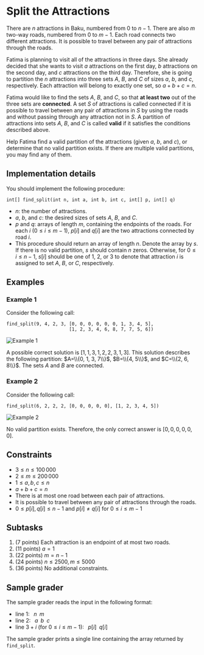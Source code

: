 # Split the Attractions

There are $n$ attractions in Baku, numbered from $0$ to $n-1$.
There are also $m$ two-way roads, numbered from $0$ to $m-1$.
Each road connects two different attractions.
It is possible to travel between any pair of attractions through the roads.

Fatima is planning to visit all of the attractions in three days.
She already decided that she wants to visit $a$ attractions on the first day, $b$ attractions on the second day, and $c$ attractions on the third day.
Therefore, she is going to partition the $n$ attractions into three sets $A$, $B$, and $C$ of sizes $a$, $b$, and $c$, respectively.
Each attraction will belong to exactly one set, so $a + b + c = n$.

Fatima would like to find the sets $A$, $B$, and $C$, so that **at least two** out of the three sets are **connected**.
A set $S$ of attractions is called connected if it is possible to travel between any pair of attractions in $S$ by using the roads and without passing through any attraction not in $S$.
A partition of attractions into sets $A$, $B$, and $C$ is called **valid** if it satisfies the conditions described above.

Help Fatima find a valid partition of the attractions (given $a$, $b$, and $c$), or determine that no valid partition exists.
If there are multiple valid partitions, you may find any of them.

## Implementation details

You should implement the following procedure:

```
int[] find_split(int n, int a, int b, int c, int[] p, int[] q)
```

* $n$: the number of attractions.
* $a$, $b$, and $c$: the desired sizes of sets $A$, $B$, and $C$.
* $p$ and $q$: arrays of length $m$, containing the endpoints of the roads.
For each $i$ ($0 \leq i \leq m-1$), $p[i]$ and $q[i]$ are the two attractions connected by road $i$.
* This procedure should return an array of length $n$. Denote the array by $s$.
If there is no valid partition, $s$ should contain $n$ zeros.
Otherwise, for $0 \leq i \leq n-1$, $s[i]$ should be one of $1$, $2$, or $3$ to denote that attraction $i$ is assigned to set $A$, $B$, or $C$, respectively.

## Examples

### Example 1

Consider the following call:

```
find_split(9, 4, 2, 3, [0, 0, 0, 0, 0, 0, 1, 3, 4, 5],
                       [1, 2, 3, 4, 6, 8, 7, 7, 5, 6])
```

![Example 1](example_split1.svg "200")

A possible correct solution is $[1, 1, 3, 1, 2, 2, 3, 1, 3]$.
This solution describes the following partition: $A=\\{0, 1, 3, 7\\}$, $B=\\{4, 5\\}$, and $C=\\{2, 6, 8\\}$.
The sets $A$ and $B$ are connected.

### Example 2

Consider the following call:

```
find_split(6, 2, 2, 2, [0, 0, 0, 0, 0], [1, 2, 3, 4, 5])
```

![Example 2](example_split2.svg "200")

No valid partition exists. Therefore, the only correct answer is $[0, 0, 0, 0, 0, 0]$.

## Constraints

* $3 \leq n \leq 100\,000$
* $2 \leq m \leq 200\,000$
* $1 \leq a, b, c \leq n$
* $a+b+c = n$
* There is at most one road between each pair of attractions.
* It is possible to travel between any pair of attractions through the roads.
* $0 \leq p[i], q[i] \leq n-1$ and $p[i] \neq q[i]$ for $0 \leq i \leq m - 1$

## Subtasks

1. (7 points) Each attraction is an endpoint of at most two roads.
1. (11 points) $a = 1$
1. (22 points) $m = n-1$
1. (24 points) $n \leq 2500, m \leq 5000$
1. (36 points) No additional constraints.

## Sample grader

The sample grader reads the input in the following format:
* line $1$:  $\;\;n \;\; m$
* line $2$:  $\;\;a \;\; b \;\; c$
* line $3+i$ (for $0 \leq i \leq m-1$):  $\;\;p[i] \;\; q[i]$

The sample grader prints a single line containing the array returned by `find_split`.
